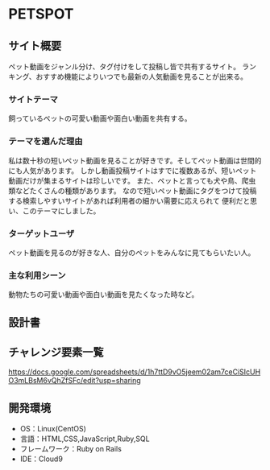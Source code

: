 # PETSPOT

## サイト概要

ペット動画をジャンル分け、タグ付けをして投稿し皆で共有するサイト。
ランキング、おすすめ機能によりいつでも最新の人気動画を見ることが出来る。

### サイトテーマ

飼っているペットの可愛い動画や面白い動画を共有する。

### テーマを選んだ理由

私は数十秒の短いペット動画を見ることが好きです。そしてペット動画は世間的にも人気があります。
しかし動画投稿サイトはすでに複数あるが、短いペット動画だけが集まるサイトは珍しいです。
また、ペットと言っても犬や鳥、爬虫類などたくさんの種類があります。
なので短いペット動画にタグをつけて投稿する検索しやすいサイトがあれば利用者の細かい需要に応えられて
便利だと思い、このテーマにしました。

### ターゲットユーザ

ペット動画を見るのが好きな人、自分のペットをみんなに見てもらいたい人。

### 主な利用シーン

動物たちの可愛い動画や面白い動画を見たくなった時など。

## 設計書

## チャレンジ要素一覧
<https://docs.google.com/spreadsheets/d/1h7ttD9vO5jeem02am7ceCiSIcUHO3mLBsM6vQhZfSFc/edit?usp=sharing>

## 開発環境
- OS：Linux(CentOS)
- 言語：HTML,CSS,JavaScript,Ruby,SQL
- フレームワーク：Ruby on Rails
- IDE：Cloud9